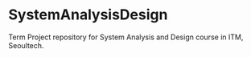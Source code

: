 # SystemAnalysisDesign
Term Project repository for System Analysis and Design course in ITM, Seoultech.

